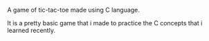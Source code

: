 A game of tic-tac-toe made using C language.

It is a pretty basic game that i made to practice the C concepts that i learned recently.
